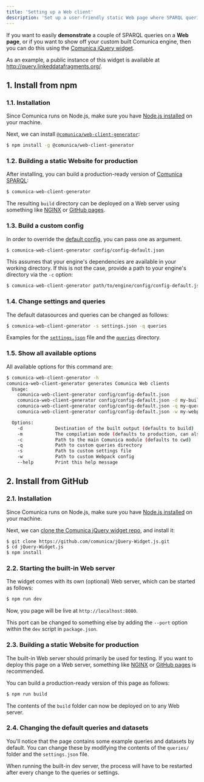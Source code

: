 ```yaml
---
title: 'Setting up a Web client'
description: 'Set up a user-friendly static Web page where SPARQL queries can be executed client-side'
---
```


If you want to easily **demonstrate** a couple of SPARQL queries on a **Web page**,
or if you want to show off your custom built Comunica engine,
then you can do this using the [Comunica jQuery widget](https://github.com/comunica/jQuery-Widget.js/).

As an example, a public instance of this widget is available at http://query.linkeddatafragments.org/.

## 1. Install from npm

### 1.1. Installation

Since Comunica runs on Node.js, make sure you have [Node.js installed](https://nodejs.org/en/) on your machine.

Next, we can install [`@comunica/web-client-generator`](https://github.com/comunica/jQuery-Widget.js/):
```bash
$ npm install -g @comunica/web-client-generator
```

### 1.2. Building a static Website for production

After installing, you can build a production-ready version of [Comunica SPARQL](https://github.com/comunica/comunica/tree/master/packages/actor-init-sparql):
```bash
$ comunica-web-client-generator
```

The resulting `build` directory can be deployed on a Web server
using something like [NGINX](https://www.nginx.com/) or [GitHub pages](https://pages.github.com/).

### 1.3. Build a custom config

In order to override the [default config](https://github.com/comunica/jQuery-Widget.js/blob/master/config/config-default.json), you can pass one as argument.

```bash
$ comunica-web-client-generator config/config-default.json
```

This assumes that your engine's dependencies are available in your working directory.
If this is not the case, provide a path to your engine's directory via the `-c` option:

```bash
$ comunica-web-client-generator path/to/engine/config/config-default.json -c path/to/engine/
```

### 1.4. Change settings and queries

The default datasources and queries can be changed as follows:

```bash
$ comunica-web-client-generator -s settings.json -q queries
```

Examples for the [`settings.json`](https://github.com/comunica/jQuery-Widget.js/blob/master/settings.json) file
and the [`queries`](https://github.com/comunica/jQuery-Widget.js/tree/master/queries) directory.

### 1.5. Show all available options

All available options for this command are:

```bash
$ comunica-web-client-generator -h
comunica-web-client-generator generates Comunica Web clients
  Usage:
    comunica-web-client-generator config/config-default.json
    comunica-web-client-generator config/config-default.json -d my-build/ -s my-settings.json
    comunica-web-client-generator config/config-default.json -q my-queries/
    comunica-web-client-generator config/config-default.json -w my-webpack.config.js

  Options:
    -d            Destination of the built output (defaults to build)
    -m            The compilation mode (defaults to production, can also be development)
    -c            Path to the main Comunica module (defaults to cwd)
    -q            Path to custom queries directory
    -s            Path to custom settings file
    -w            Path to custom Webpack config
    --help        Print this help message
```

## 2. Install from GitHub

### 2.1. Installation

Since Comunica runs on Node.js, make sure you have [Node.js installed](https://nodejs.org/en/) on your machine.

Next, we can [clone the Comunica jQuery widget repo](https://github.com/comunica/jQuery-Widget.js/), and install it:
```bash
$ git clone https://github.com/comunica/jQuery-Widget.js.git
$ cd jQuery-Widget.js
$ npm install
```

### 2.2. Starting the built-in Web server

The widget comes with its own (optional) Web server,
which can be started as follows:
```bash
$ npm run dev
```

Now, you page will be live at `http://localhost:8080`.

<div class="note">
This port can be changed to something else by adding the <code>--port</code> option
within the <code>dev</code> script in <code>package.json</code>.
</div>

### 2.3. Building a static Website for production

The built-in Web server should primarily be used for testing.
If you want to deploy this page on a Web server,
something like [NGINX](https://www.nginx.com/) or [GitHub pages](https://pages.github.com/) is recommended.

You can build a production-ready version of this page as follows:
```bash
$ npm run build
```

The contents of the `build` folder can now be deployed on to any Web server.

### 2.4. Changing the default queries and datasets

You'll notice that the page contains some example queries and datasets by default.
You can change these by modifying the contents of the `queries/` folder and the `settings.json` file.

<div class="note">
When running the built-in dev server, the process will have to be restarted after every change to the queries or settings.
</div>
